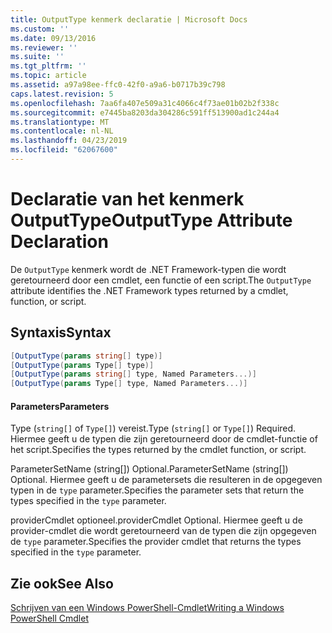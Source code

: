 ```yaml
---
title: OutputType kenmerk declaratie | Microsoft Docs
ms.custom: ''
ms.date: 09/13/2016
ms.reviewer: ''
ms.suite: ''
ms.tgt_pltfrm: ''
ms.topic: article
ms.assetid: a97a98ee-ffc0-42f0-a9a6-b0717b39c798
caps.latest.revision: 5
ms.openlocfilehash: 7aa6fa407e509a31c4066c4f73ae01b02b2f338c
ms.sourcegitcommit: e7445ba8203da304286c591ff513900ad1c244a4
ms.translationtype: MT
ms.contentlocale: nl-NL
ms.lasthandoff: 04/23/2019
ms.locfileid: "62067600"
---
```

# <a name="outputtype-attribute-declaration"></a><span data-ttu-id="b5464-102">Declaratie van het kenmerk OutputType</span><span class="sxs-lookup"><span data-stu-id="b5464-102">OutputType Attribute Declaration</span></span>

<span data-ttu-id="b5464-103">De `OutputType` kenmerk wordt de .NET Framework-typen die wordt geretourneerd door een cmdlet, een functie of een script.</span><span class="sxs-lookup"><span data-stu-id="b5464-103">The `OutputType` attribute identifies the .NET Framework types returned by a cmdlet, function, or script.</span></span>

## <a name="syntax"></a><span data-ttu-id="b5464-104">Syntaxis</span><span class="sxs-lookup"><span data-stu-id="b5464-104">Syntax</span></span>

```csharp
[OutputType(params string[] type)]
[OutputType(params Type[] type)]
[OutputType(params string[] type, Named Parameters...)]
[OutputType(params Type[] type, Named Parameters...)]
```

#### <a name="parameters"></a><span data-ttu-id="b5464-105">Parameters</span><span class="sxs-lookup"><span data-stu-id="b5464-105">Parameters</span></span>

<span data-ttu-id="b5464-106">Type (`string[]` of `Type[]`) vereist.</span><span class="sxs-lookup"><span data-stu-id="b5464-106">Type (`string[]` or `Type[]`) Required.</span></span> <span data-ttu-id="b5464-107">Hiermee geeft u de typen die zijn geretourneerd door de cmdlet-functie of het script.</span><span class="sxs-lookup"><span data-stu-id="b5464-107">Specifies the types returned by the cmdlet function, or script.</span></span>

<span data-ttu-id="b5464-108">ParameterSetName (string[]) Optional.</span><span class="sxs-lookup"><span data-stu-id="b5464-108">ParameterSetName (string[]) Optional.</span></span> <span data-ttu-id="b5464-109">Hiermee geeft u de parametersets die resulteren in de opgegeven typen in de `type` parameter.</span><span class="sxs-lookup"><span data-stu-id="b5464-109">Specifies the parameter sets that return the types specified in the `type` parameter.</span></span>

<span data-ttu-id="b5464-110">providerCmdlet optioneel.</span><span class="sxs-lookup"><span data-stu-id="b5464-110">providerCmdlet Optional.</span></span> <span data-ttu-id="b5464-111">Hiermee geeft u de provider-cmdlet die wordt geretourneerd van de typen die zijn opgegeven de `type` parameter.</span><span class="sxs-lookup"><span data-stu-id="b5464-111">Specifies the provider cmdlet that returns the types specified in the `type` parameter.</span></span>

## <a name="see-also"></a><span data-ttu-id="b5464-112">Zie ook</span><span class="sxs-lookup"><span data-stu-id="b5464-112">See Also</span></span>

[<span data-ttu-id="b5464-113">Schrijven van een Windows PowerShell-Cmdlet</span><span class="sxs-lookup"><span data-stu-id="b5464-113">Writing a Windows PowerShell Cmdlet</span></span>](./writing-a-windows-powershell-cmdlet.md)
